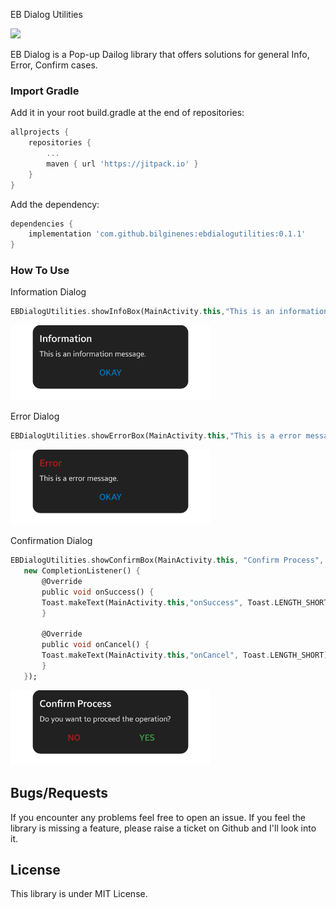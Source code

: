 EB Dialog Utilities

[![](https://jitpack.io/v/bilginenes/ebdialogutilities.svg)](https://jitpack.io/#bilginenes/ebdialogutilities)

EB Dialog is a Pop-up Dailog library that offers solutions for general Info, Error, Confirm cases.

### Import Gradle

Add it in your root build.gradle at the end of repositories:
```dart
allprojects {
    repositories {
        ...
        maven { url 'https://jitpack.io' }
    }
}
```
 Add the dependency:
```dart
dependencies {
    implementation 'com.github.bilginenes:ebdialogutilities:0.1.1'
}
```
### How To Use
Information Dialog
```dart
EBDialogUtilities.showInfoBox(MainActivity.this,"This is an information message.");
```
 <img src="https://raw.githubusercontent.com/bilginenes/ebdialogutilities/master/readme/info.png" width="320px">

Error Dialog
 ```dart
EBDialogUtilities.showErrorBox(MainActivity.this,"This is a error message.");
```
<img src="https://raw.githubusercontent.com/bilginenes/ebdialogutilities/master/readme/err.png" width="320px">

Confirmation Dialog
 ```dart
EBDialogUtilities.showConfirmBox(MainActivity.this, "Confirm Process", "Do you want to proceed the operation?", 
    new CompletionListener() {
	    @Override
	    public void onSuccess() {
		Toast.makeText(MainActivity.this,"onSuccess", Toast.LENGTH_SHORT).show();
	    }

	    @Override
	    public void onCancel() {
		Toast.makeText(MainActivity.this,"onCancel", Toast.LENGTH_SHORT).show();
	    }
	});
```
<img src="https://raw.githubusercontent.com/bilginenes/ebdialogutilities/master/readme/confirm.png" width="320px">

## Bugs/Requests

If you encounter any problems feel free to open an issue. If you feel the library is
missing a feature, please raise a ticket on Github and I'll look into it.

## License

This library is under MIT License.
